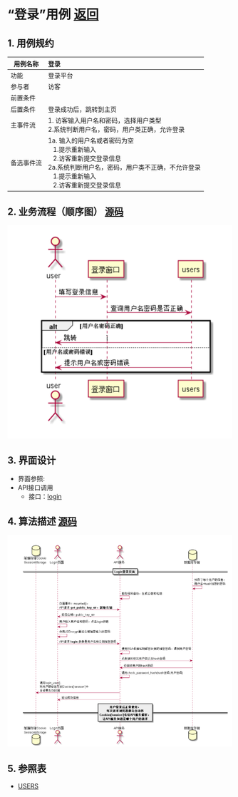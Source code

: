
# “登录”用例 [返回](../README.md)

## 1. 用例规约

|用例名称|登录|
|-------|:-------------|
|功能|登录平台|
|参与者|访客|
|前置条件| |
|后置条件|登录成功后，跳转到主页|
|主事件流| 1. 访客输入用户名和密码，选择用户类型<br/>2.系统判断用户名，密码，用户类正确，允许登录<br/>|
|备选事件流|1a. 输入的用户名或者密码为空 <br/>&nbsp;&nbsp; 1.提示重新输入 <br/> &nbsp;&nbsp; 2.访客重新提交登录信息 <br/>2a.系统判断用户名，密码，用户类不正确，不允许登录 <br/>&nbsp;&nbsp; 1.提示重新输入 <br/> &nbsp;&nbsp; 2.访客重新提交登录信息 |

## 2. 业务流程（顺序图） [源码](../登录.puml)
![sequence1](../img/登录1.png) 

## 3. 界面设计
- 界面参照: 
- API接口调用
    - 接口：[login](../jiekou/login.md)
    
## 4. 算法描述 [源码](../登录2.puml)
![登录认证流程图](../img/登录2.png)
    
## 5. 参照表

- [USERS](../数据库设计.md/#USERS)

